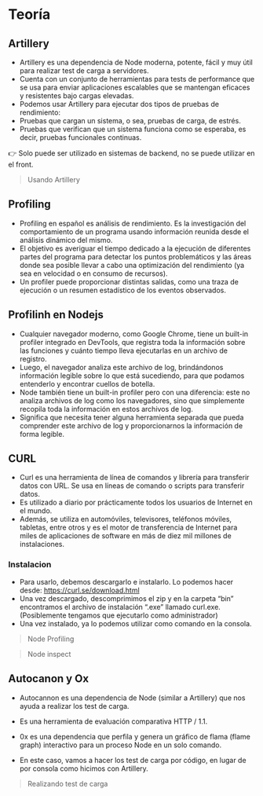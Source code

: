 # Teoría

## Artillery

- Artillery es una dependencia de Node moderna, potente, fácil y muy útil para realizar test de carga a servidores.
- Cuenta con un conjunto de herramientas para tests de performance que se usa para enviar aplicaciones escalables que se mantengan eficaces y resistentes bajo cargas elevadas.
- Podemos usar Artillery para ejecutar dos tipos de pruebas de rendimiento:
- Pruebas que cargan un sistema, o sea, pruebas de carga, de estrés.
- Pruebas que verifican que un sistema funciona como se esperaba, es decir, pruebas funcionales continuas.

👉 Solo puede ser utilizado en sistemas de backend, no se puede utilizar en el front.

> Usando Artillery

## Profiling

- Profiling en español es análisis de rendimiento. Es la investigación del comportamiento de un programa usando información reunida desde el análisis dinámico del mismo.
- El objetivo es averiguar el tiempo dedicado a la ejecución de diferentes partes del programa para detectar los puntos problemáticos y las áreas donde sea posible llevar a cabo una optimización del rendimiento (ya sea en velocidad o en consumo de recursos).​
- Un profiler puede proporcionar distintas salidas, como una traza de ejecución o un resumen estadístico de los eventos observados.

## Profilinh en Nodejs

- Cualquier navegador moderno, como Google Chrome, tiene un built-in profiler integrado en DevTools, que registra toda la información sobre las funciones y cuánto tiempo lleva ejecutarlas en un archivo de registro.
- Luego, el navegador analiza este archivo de log, brindándonos información legible sobre lo que está sucediendo, para que podamos entenderlo y encontrar cuellos de botella.
- Node también tiene un built-in profiler pero con una diferencia: este no analiza archivos de log como los navegadores, sino que simplemente recopila toda la información en estos archivos de log.
- Significa que necesita tener alguna herramienta separada que pueda comprender este archivo de log y proporcionarnos la información de forma legible.

## CURL

- Curl es una herramienta de línea de comandos y librería para transferir datos con URL. Se usa en líneas de comando o scripts para transferir datos.
- Es utilizado a diario por prácticamente todos los usuarios de Internet en el mundo.
- Además, se utiliza en automóviles, televisores, teléfonos móviles, tabletas, entre otros y es el motor de transferencia de Internet para miles de aplicaciones de software en más de diez mil millones de instalaciones.

### Instalacion

- Para usarlo, debemos descargarlo e instalarlo. Lo podemos hacer desde: https://curl.se/download.html
- Una vez descargado, descomprimimos el zip y en la carpeta “bin” encontramos el archivo de instalación “.exe” llamado curl.exe. (Posiblemente tengamos que ejecutarlo como administrador)
- Una vez instalado, ya lo podemos utilizar como comando en la consola.

> Node Profiling

> Node inspect

## Autocanon y Ox

- Autocannon es una dependencia de Node (similar a Artillery) que nos ayuda a realizar los test de carga.
- Es una herramienta de evaluación comparativa HTTP / 1.1.

- 0x es una dependencia que perfila y genera un gráfico de flama (flame graph) interactivo para un proceso Node en un solo comando.
- En este caso, vamos a hacer los test de carga por código, en lugar de por consola como hicimos con Artillery.

> Realizando test de carga
